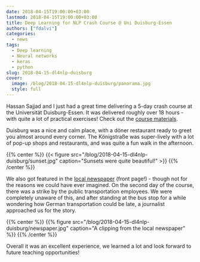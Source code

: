 ```yaml
---
date: 2018-04-15T19:00:00+03:00
lastmod: 2018-04-15T19:00:00+03:00
title: Deep Learning for NLP Crash Course @ Uni Duisburg-Essen
authors: ["fdalvi"]
categories:
  - news
tags:
  - Deep learning
  - Neural networks
  - keras
  - python
slug: 2018-04-15-dl4nlp-duisburg
cover:
  image: /blog/2018-04-15-dl4nlp-duisburg/panorama.jpg
  style: full
---
```


Hassan Sajjad and I just had a great time delivering a 5-day crash course at the Universität Duisburg-Essen. It was delivered roughly over 18 hours - with quite a lot of practical exercises! Check out the [course materials](/teaching/2018-dl4nlp-duisburg).

Duisburg was a nice and calm place, with a döner restaurant ready to greet you almost around every corner. The Königstraße was super-lively with a lot of pop-up shops and restaurants, and was quite a fun walk in the afternoon.

{{% center %}}
  {{< figure src="/blog/2018-04-15-dl4nlp-duisburg/sunset.jpg" caption="Sunsets were quite beautiful!" >}}
{{% /center %}}

We also got featured in the [local newspaper](https://www.waz.de/staedte/duisburg/verdi-warnstreik-50-busse-aus-duisburg-zur-kundgebung-nach-koeln-id213971813.html) (front page!) - though not for the reasons we could have ever imagined. On the second day of the course, there was a strike by the public transportation employees. We were completely unaware of this, and after standing at the bus stop for a while wondering how German transportation could be late, a journalist approached us for the story. 

{{% center %}}
  {{% figure src="/blog/2018-04-15-dl4nlp-duisburg/newspaper.jpg" caption="A clipping from the local newspaper" %}}
{{% /center %}}

Overall it was an excellent experience, we learned a lot and look forward to future teaching opportunities!